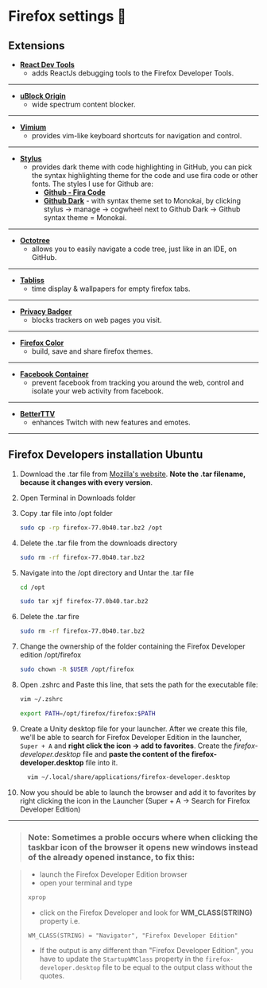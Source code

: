 # Firefox settings :rocket:

## Extensions

- [**React Dev Tools**](https://addons.mozilla.org/en-US/firefox/addon/react-devtools/)
  - adds ReactJs debugging tools to the Firefox Developer Tools.

---

- [**uBlock Origin**](https://addons.mozilla.org/en-US/firefox/addon/ublock-origin/)
  - wide spectrum content blocker.

---

- [**Vimium**](https://addons.mozilla.org/en-US/firefox/addon/vimium-ff/)
  - provides vim-like keyboard shortcuts for navigation and control.

---

- [**Stylus**](https://addons.mozilla.org/en-GB/firefox/addon/styl-us/)
  - provides dark theme with code highlighting in GitHub, you can pick the
    syntax highlighting theme for the code and use fira code or other fonts. The
    styles I use for Github are:
    - [**Github - Fira Code**](https://userstyles.org/styles/167666/github-fira-code)
    - [**Github Dark**](https://github.com/StylishThemes/GitHub-Dark) - with
      syntax theme set to Monokai, by clicking stylus -> manage -> cogwheel next
      to Github Dark -> Github syntax theme = Monokai.

---

- [**Octotree**](https://addons.mozilla.org/en-US/firefox/addon/octotree/)
  - allows you to easily navigate a code tree, just like in an IDE, on GitHub.

---

- [**Tabliss**](https://addons.mozilla.org/en-US/firefox/addon/tabliss/)
  - time display & wallpapers for empty firefox tabs.

---

- [**Privacy Badger**](https://addons.mozilla.org/en-US/firefox/addon/privacy-badger17/)
  - blocks trackers on web pages you visit.

---

- [**Firefox Color**](https://addons.mozilla.org/en-US/firefox/addon/firefox-color/)
  - build, save and share firefox themes.

---

- [**Facebook Container**](https://addons.mozilla.org/en-US/firefox/addon/facebook-container/)
  - prevent facebook from tracking you around the web, control and isolate your
    web activity from facebook.

---

- [**BetterTTV**](https://addons.mozilla.org/en-US/firefox/addon/betterttv/)
  - enhances Twitch with new features and emotes.

---

## Firefox Developers installation Ubuntu

1.  Download the .tar file from
    [Mozilla's website](https://www.mozilla.org/en-US/firefox/developer/).
    **Note the .tar filename, because it changes with every version**.
2.  Open Terminal in Downloads folder
3.  Copy .tar file into /opt folder

    ```bash
    sudo cp -rp firefox-77.0b40.tar.bz2 /opt
    ```

4.  Delete the .tar file from the downloads directory

    ```bash
    sudo rm -rf firefox-77.0b40.tar.bz2
    ```

5.  Navigate into the /opt directory and Untar the .tar file

    ```bash
    cd /opt
    ```

    ```bash
    sudo tar xjf firefox-77.0b40.tar.bz2
    ```

6.  Delete the .tar fire

    ```bash
    sudo rm -rf firefox-77.0b40.tar.bz2
    ```

7.  Change the ownership of the folder containing the Firefox Developer edition
    /opt/firefox

    ```bash
    sudo chown -R $USER /opt/firefox
    ```

8.  Open .zshrc and Paste this line, that sets the path for the executable file:

    ```bash
    vim ~/.zshrc
    ```

    ```bash
    export PATH=/opt/firefox/firefox:$PATH
    ```

9.  Create a Unity desktop file for your launcher. After we create this file,
    we'll be able to search for Firefox Developer Edition in the launcher,
    `Super + A` and **right click the icon -> add to favorites**. Create the
    _firefox-developer.desktop_ file and **paste the content of the
    firefox-developer.desktop** file into it.

    ```bash
      vim ~/.local/share/applications/firefox-developer.desktop
    ```

10. Now you should be able to launch the browser and add it to favorites by
    right clicking the icon in the Launcher (Super + A -> Search for Firefox
    Developer Edition)

---

> ### Note: Sometimes a proble occurs where when clicking the taskbar icon of the browser it opens new windows instead of the already opened instance, to fix this:

> - launch the Firefox Developer Edition browser
> - open your terminal and type
>
> ```bash
> xprop
> ```
>
> - click on the Firefox Developer and look for **WM_CLASS(STRING)** property
>   i.e.
>
> ```
> WM_CLASS(STRING) = "Navigator", "Firefox Developer Edition"
> ```
>
> - If the output is any different than "Firefox Developer Edition", you have to
>   update the `StartupWMClass` property in the `firefox-developer.desktop` file
>   to be equal to the output class without the quotes.

